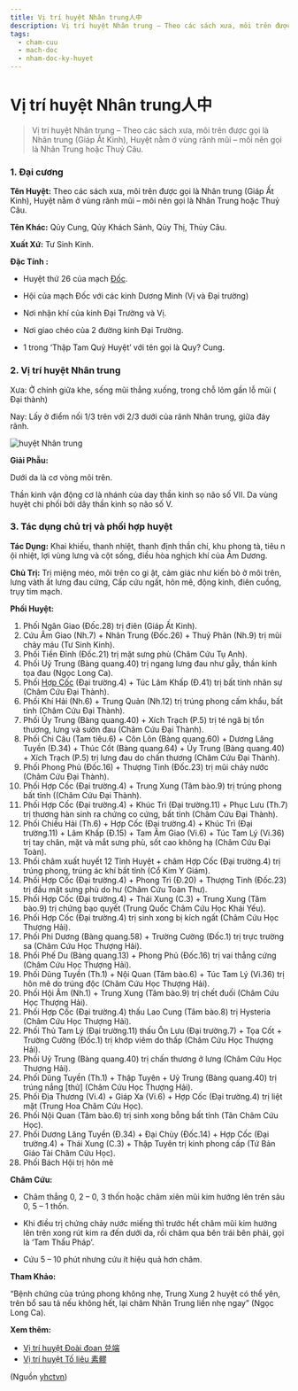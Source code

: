 ```yaml
---
title: Vị trí huyệt Nhân trung人中
description: Vị trí huyệt Nhân trung – Theo các sách xưa, môi trên được gọi là Nhân trung (Giáp Ất Kinh), Huyệt nằm ở vùng rãnh mũi – môi nên gọi là Nhân Trung hoặc Thuỷ Câu.
tags:
  - cham-cuu
  - mach-doc
  - nham-doc-ky-huyet
---
```


# Vị trí huyệt Nhân trung人中 

> Vị trí huyệt Nhân trung – Theo các sách xưa, môi trên được gọi là Nhân trung (Giáp Ất Kinh), Huyệt nằm ở vùng rãnh mũi – môi nên gọi là Nhân Trung hoặc Thuỷ Câu.

### 1. Đại cương

**Tên Huyệt:** Theo các sách xưa, môi trên được gọi là Nhân trung (Giáp Ất Kinh), Huyệt nằm ở vùng rãnh mũi – môi nên gọi là Nhân Trung hoặc Thuỷ Câu.

**Tên Khác:** Qủy Cung, Qủy Khách Sảnh, Qủy Thị, Thủy Câu.

**Xuất Xứ:** Tư Sinh Kinh.

**Đặc Tính :**

+ Huyệt thứ 26 của mạch [Đốc](/yhctvn/dai-cuong-mach-doc).

+ Hội của mạch Đốc với các kinh Dương Minh (Vị và Đại trường)

+ Nơi nhận khí của kinh Đại Trường và Vị.

+ Nơi giao chéo của 2 đường kinh Đại Trường.

+ 1 trong ‘Thập Tam Quỷ Huyệt’ với tên gọi là Quy? Cung.

### 2. Vị trí huyệt Nhân trung

Xưa: Ở chính giữa khe, sống mũi thẳng xuống, trong chỗ lõm gần lỗ mũi ( Đại thành)

Nay: Lấy ở điểm nối 1/3 trên với 2/3 dưới của rãnh Nhân trung, giữa đáy rãnh.

![huyệt Nhân trung](/imgs/yhctvn/huyet-nhan-trung-300x169.jpg)

**Giải Phẫu:**

Dưới da là cơ vòng môi trên.

Thần kinh vận động cơ là nhánh của day thần kinh sọ não số VII. Da vùng huyệt chi phối bởi dây thần kinh sọ não số V.

### 3. Tác dụng chủ trị và phối hợp huyệt

**Tác Dụng:** Khai khiếu, thanh nhiệt, thanh định thần chí, khu phong tà, tiêu n ội nhiệt, lợi vùng lưng và cột sống, điều hòa nghịch khí của Âm Dương.

**Chủ Trị:** Trị miệng méo, môi trên co gi ật, cảm giác như kiến bò ở môi trên, lưng vàth ắt lưng đau cứng, Cấp cứu ngất, hôn mê, động kinh, điên cuồng, trụy tim mạch.

**Phối Huyệt:**

1. Phối Ngân Giao (Đốc.28) trị điên (Giáp Ất Kinh).
2. Cứu Âm Giao (Nh.7) + Nhân Trung (Đốc.26) + Thuỷ Phân (Nh.9) trị mũi chảy máu (Tư Sinh Kinh).
3. Phối Tiền Đỉnh (Đốc.21) trị mặt sưng phù (Châm Cứu Tụ Anh).
4. Phối Uỷ Trung (Bàng quang.40) trị ngang lưng đau như gẫy, thần kinh tọa đau (Ngọc Long Ca).
5. Phối [Hợp Cốc](/yhctvn/huyet-hop-coc-%e5%90%88-%e8%b0%b7) (Đại trường.4) + Túc Lâm Khấp (Đ.41) trị bất tỉnh nhân sự (Châm Cứu Đại Thành).
6. Phối Khí Hải (Nh.6) + Trung Quản (Nh.12) trị trúng phong cấm khẩu, bất tỉnh (Châm Cứu Đại Thành).
7. Phối Ủy Trung (Bàng quang.40) + Xích Trạch (P.5) trị té ngã bị tổn thương, lưng và sườn đau (Châm Cứu Đại Thành).
8. Phối Chi Câu (Tam tiêu.6) + Côn Lôn (Bàng quang.60) + Dương Lăng Tuyền (Đ.34) + Thúc Cốt (Bàng quang.64) + Ủy Trung (Bàng quang.40) + Xích Trạch (P.5) trị lưng đau do chấn thương (Châm Cứu Đại Thành).
9. Phối Phong Phủ (Đốc.16) + Thượng Tinh (Đốc.23) trị mũi chảy nước (Châm Cứu Đại Thành).
10. Phối Hợp Cốc (Đại trường.4) + Trung Xung (Tâm bào.9) trị trúng phong bất tỉnh ((Châm Cứu Đại Thành).
11. Phối Hợp Cốc (Đại trường.4) + Khúc Trì (Đại trường.11) + Phục Lưu (Th.7) trị thương hàn sinh ra chứng co cứng, bất tỉnh (Châm Cứu Đại Thành).
12. Phối Chiếu Hải (Th.6) + Hợp Cốc (Đại trường.4) + Khúc Trì (Đại trường.11) + Lâm Khấp (Đ.15) + Tam Âm Giao (Vi.6) + Túc Tam Lý (Vi.36) trị tay chân, mặt và mắt sưng phù, sốt cao không hạ (Châm Cứu Đại Toàn).
13. Phối châm xuất huyết 12 Tỉnh Huyệt + châm Hợp Cốc (Đại trường.4) trị trúng phong, trúng ác khí bất tỉnh (Cổ Kim Y Giám).
14. Phối Hợp Cốc (Đại trường.4) + Phong Trì (Đ.20) + Thượng Tinh (Đốc.23) trị đầu mặt sưng phù do hư (Châm Cứu Toàn Thư).
15. Phối Hợp Cốc (Đại trường.4) + Thái Xung (C.3) + Trung Xung (Tâm bào.9) trị chứng bạo quyết (Trung Quốc Châm Cứu Học Khái Yếu).
16. Phối Hợp Cốc (Đại trường.4) trị sinh xong bị kích ngất (Châm Cứu Học Thượng Hải).
17. Phối Phi Dương (Bàng quang.58) + Trường Cường (Đốc.1) trị trực trường sa (Châm Cứu Học Thượng Hải).
18. Phối Phế Du (Bàng quang.13) + Phong Phủ (Đốc.16) trị vai thẳng cứng (Châm Cứu Học Thượng Hải).
19. Phối Dũng Tuyền (Th.1) + Nội Quan (Tâm bào.6) + Túc Tam Lý (Vi.36) trị hôn mê do trúng độc (Châm Cứu Học Thượng Hải).
20. Phối Hội Âm (Nh.1) + Trung Xung (Tâm bào.9) trị chết đuối (Châm Cứu Học Thượng Hải).
21. Phối Hợp Cốc (Đại trường.4) thấu Lao Cung (Tâm bào.8) trị Hysteria (Châm Cứu Học Thượng Hải).
22. Phối Thủ Tam Lý (Đại trường.11) thấu Ôn Lưu (Đại trường.7) + Tọa Cốt + Trường Cường (Đốc.1) trị khớp viêm do thấp (Châm Cứu Học Thượng Hải).
23. Phối Uỷ Trung (Bàng quang.40) trị chấn thương ở lưng (Châm Cứu Học Thượng Hải).
24. Phối Dũng Tuyền (Th.1) + Thập Tuyên + Uỷ Trung (Bàng quang.40) trị trúng nắng [thử] (Châm Cứu Học Thượng Hải).
25. Phối Địa Thương (Vi.4) + Giáp Xa (Vi.6) + Hợp Cốc (Đại trường.4) trị liệt mặt (Trung Hoa Châm Cứu Học).
26. Phối Nội Quan (Tâm bào.6) trị sinh xong bỗng bất tỉnh (Tân Châm Cứu Học).
27. Phối Dương Lăng Tuyền (Đ.34) + Đại Chùy (Đốc.14) + Hợp Cốc (Đại trường.4) + Thái Xung (C.3) + Thập Tuyên trị kinh phong cấp (Tứ Bản Giáo Tài Châm Cứu Học).
28. Phối Bách Hội trị hôn mê

**Châm Cứu:**

+ Châm thẳng 0, 2 – 0, 3 thốn hoặc châm xiên mũi kim hướng lên trên sâu 0, 5 – 1 thốn.

+ Khi điều trị chứng chảy nước miếng thì trước hết châm mũi kim hướng lên trên xong rút kim ra đến dưới da, rồi châm qua bên trái bên phải, gọi là ‘Tam Thấu Pháp’.

+ Cứu 5 – 10 phút nhưng cứu ít hiệu quả hơn châm.

**Tham Khảo:**

“Bệnh chứng của trúng phong không nhẹ, Trung Xung 2 huyệt có thể yên, trên bổ sau tả nếu không hết, lại châm Nhân Trung liền nhẹ ngay” (Ngọc Long Ca).

**Xem thêm:**

* [Vị trí huyệt Đoài đoan 兑端](/yhctvn/vi-tri-huyet-doai-doan-%e5%85%91%e7%ab%af)
* [Vị trí huyệt Tố liêu 素髎](/yhctvn/vi-tri-huyet-to-lieu-%e7%b4%a0%e9%ab%8e)

(Nguồn <a href="https://yhctvn.com/vi-tri-huyet-nhan-trung人中/" target="_blank">yhctvn</a>)
